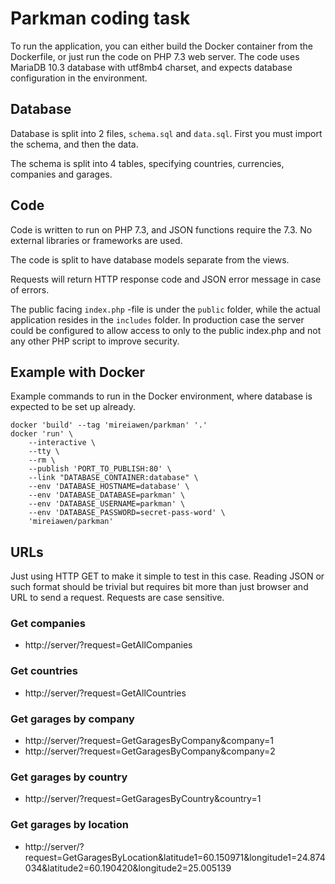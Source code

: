 # Parkman coding task

To run the application, you can either build the Docker container from the Dockerfile, or just run the code on PHP 7.3 web server. The code uses MariaDB 10.3 database with utf8mb4 charset, and expects database configuration in the environment.

## Database
Database is split into 2 files, `schema.sql` and `data.sql`. First you must import the schema, and then the data.

The schema is split into 4 tables, specifying countries, currencies, companies and garages.

## Code
Code is written to run on PHP 7.3, and JSON functions require the 7.3. No external libraries or frameworks are used.

The code is split to have database models separate from the views. 

Requests will return HTTP response code and JSON error message in case of errors.

The public facing `index.php` -file is under the `public` folder, while the actual application resides in the `includes` folder. In production case the server could be configured to allow access to only to the public index.php and not any other PHP script to improve security.

## Example with Docker
Example commands to run in the Docker environment, where database is expected to be set up already.

    docker 'build' --tag 'mireiawen/parkman' '.'
    docker 'run' \
    	--interactive \
    	--tty \
    	--rm \
    	--publish 'PORT_TO_PUBLISH:80' \
    	--link "DATABASE_CONTAINER:database" \
    	--env 'DATABASE_HOSTNAME=database' \
    	--env 'DATABASE_DATABASE=parkman' \
    	--env 'DATABASE_USERNAME=parkman' \
    	--env 'DATABASE_PASSWORD=secret-pass-word' \
    	'mireiawen/parkman'

## URLs
Just using HTTP GET to make it simple to test in this case. Reading JSON or such format should be trivial but requires bit more than just browser and URL to send a request. Requests are case sensitive.

### Get companies
* http://server/?request=GetAllCompanies

### Get countries
* http://server/?request=GetAllCountries

### Get garages by company
* http://server/?request=GetGaragesByCompany&company=1
* http://server/?request=GetGaragesByCompany&company=2

### Get garages by country
* http://server/?request=GetGaragesByCountry&country=1

### Get garages by location
* http://server/?request=GetGaragesByLocation&latitude1=60.150971&longitude1=24.874034&latitude2=60.190420&longitude2=25.005139
